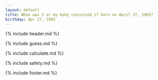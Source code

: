 ```yaml
---
layout: default
title: When was I or my baby conceived if born on April 27, 1903?
birthday: Apr 27, 1903
---
```


{% include header.md %}

{% include guess.md %}

{% include calculate.md %}

{% include safety.md %}

{% include footer.md %}



